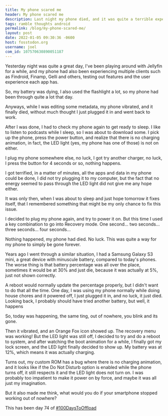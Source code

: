 ```yaml
---
title: My phone scared me
header: My phone scared me
description: Last night my phone died, and it was quite a terrible experience, but, thankfully, I had a realization
tags: ramble thoughts android
permalink: /blog/my-phone-scared-me/
layout: post
date: 2022-01-05 09:30:36 -0600
host: fosstodon.org
username: joel
com_id: 107570630890051187
---
```


Yesterday night was quite a great day, I've been playing around with Jellyfin for a while, and my phone had also been experiencing multiple clients such as Findroid, Finamp, Gelli and others, testing out features and the user experience each app has.

So, my battery was dying, I also used the flashlight a lot, so my phone had been through quite a lot that day.

Anyways, while I was editing some metadata, my phone vibrated, and it finally died, without much thought I just plugged it in and went back to work.

After I was done, I had to check my phone again to get ready to sleep. I like to listen to podcasts while I sleep, so I was about to download some. I pick up the phone, press the power button, and realize that there is no charging animation, in fact, the LED light (yes, my phone has one of those) is not on either.

I plug my phone somewhere else, no luck, I got try another charger, no luck, I press the button for 4 seconds or so, nothing happens.

I got terrified, in a matter of minutes, all the apps and data in my phone could be done, I did not try plugging it to my computer, but the fact that no energy seemed to pass through the LED light did not give me any hope either.

It was only then, when I was about to sleep and just hope tomorrow it fixes itself, that I remembered something that might be my only chance to fix this issue.

I decided to plug my phone again, and try to power it on. But this time I used a key combination to go into Recovery mode. One second... two seconds... three seconds... four seconds...

Nothing happened, my phone had died. No luck. This was quite a way for my phone to simply be gone forever.

Years ago I went through a similar situation, I had a Samsung Galaxy S3 mini, a great device with minuscule battery, compared to today's phones. The worse thing is that battery percentage was all over the place, sometimes it would be at 30% and just die, because it was actually at 5%, just not shown correctly.

A reboot would normally update the percentage properly, but I didn't want to do that all the time. One day, I was using my phone normally while doing house chores and it powered off, I just plugged it in, and no luck, it just died. Looking back, I probably should have tried another battery, but well, it happens

So, today was happening, the same ting, out of nowhere, you blink and its gone. 

Then it vibrated, and an Orange Fox icon showed up. The recovery menu was working! But the LED light was still off, I decided to try and do a reboot to system, and after watching the boot animation for a while, I finally got my lock screen, and the LED light finally decided to show up. My battery was at 12%, which means it was actually charging.

Turns out, my custom ROM has a bug where there is no charging animation, and it looks like if the Do Not Disturb option is enabled while the phone turns off, it still respects it and the LED light does not turn on. I was probably too impatient to make it power on by force, and maybe it was all just my imagination.

But it also made me think, what would you do if your smartphone stopped working out of nowhere?

This has been day 74 of [#100DaysToOffload](https://100DaysToOffload.com)






